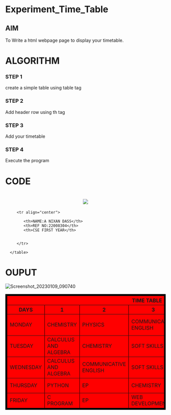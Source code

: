 # Experiment_Time_Table

## AIM
To Write a html webpage page to display your timetable.

# ALGORITHM
### STEP 1
create a simple table using table tag
### STEP 2
Add header row using th tag
### STEP 3
Add your timetable
### STEP 4
Execute the program

# CODE
<html>

   <head>
      <title>TIME TABLE</title>
   </head>
	
   <body>
<h1 align="center"><img src="C:\Users\SEC\Downloads\download.png"></img></h1>
    <table border = "5" cellspacing="5" bordercolor="black" bgcolor="red" align="center">
         <tr>
            <th colspan="8">TIME TABLE</th>
         </tr>
         
         <tr align="center">
            
            <th>NAME:A NIXAN DASS</th>
            <th>REF NO:22008304</th>
            <th>CSE FIRST YEAR</th>
           
            
         </tr>
<tr>
            <th>DAYS</th>
            <th>1</th>
            <th>2</th>
            <th>3</th>
            <th>4</th>
            <th rowspan="6">lunch break</th>
            <th>5</th>
            <th>6</th>
         </tr>
          <tr>
             <td>MONDAY</td>
             <td>CHEMISTRY</td>
             <td>PHYSICS</td>
             <td>COMMUNICATIVE ENGLISH</td>
             <td>CALCULUS AND ALGEBRA</td>
             <td align="center">-----</td>
             <td align="center">EP</td>
         </tr>
         <tr>
		<td>TUESDAY</td>
		<td>CALCULUS AND ALGEBRA</td>
           <td>CHEMISTRY</td>
           <td>SOFT SKILLS</td>
           <td>CALCULUS AND ALGEBRA</td>
           <td align="center">-----</td>
           <td align="center">EDM</td>
		</tr>
	    <tr>
		<td>WEDNESDAY</td>
		<td>CALCULUS AND ALGEBRA</td>
           <td>COMMUNICATIVE ENGLISH</td>
           <td>SOFT SKILLS</td>
           <td ALIGN="CENTER">-----</td>
           <td align="center">PYTHON</td>
           <td align="center">PHYSICS</td>
		</tr>
         <tr>
		<td>THURSDAY</td>
		<td>PYTHON</td>
           <td>EP</td>
           <td>CHEMISTRY</td>
           <td>C PROGRAM</td>
           <td align="center">EDM</td>
           <td align="center">PHYSICS</td>
		</tr>
		<td>FRIDAY</td>
		<td>C PROGRAM</td>
           <td>EP</td>
           <td>WEB DEVELOPMENT</td>
           <td>CHEMISTRY</td>
           <td align="center">EDM</td>
           <td align="center">EP</td>
		</tr>

  
         
      </table>
      
   </body>
</html>

# OUPUT
![Screenshot_20230109_090740](https://user-images.githubusercontent.com/118781418/211237875-30f1d8e4-0641-4e7b-8f5a-f87eba39da26.png)


